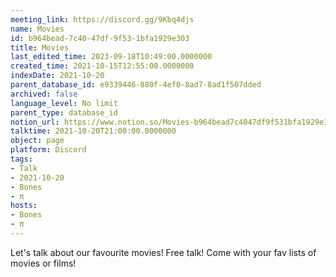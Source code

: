 ```yaml
---
meeting_link: https://discord.gg/9Kbq4djs
name: Movies
id: b964bead-7c40-47df-9f53-1bfa1929e303
title: Movies
last_edited_time: 2023-09-18T10:49:00.0000000
created_time: 2021-10-15T12:55:00.0000000
indexDate: 2021-10-20
parent_database_id: e9339446-880f-4ef0-8ad7-8ad1f507dded
archived: false
language_level: No limit
parent_type: database_id
notion_url: https://www.notion.so/Movies-b964bead7c4047df9f531bfa1929e303
talktime: 2021-10-20T21:00:00.0000000
object: page
platform: Discord
tags:
- Talk
- 2021-10-20
- Bones
- π
hosts:
- Bones
- π
---
```


Let's talk about our favourite movies!
Free talk! Come with your fav lists of movies or films!



